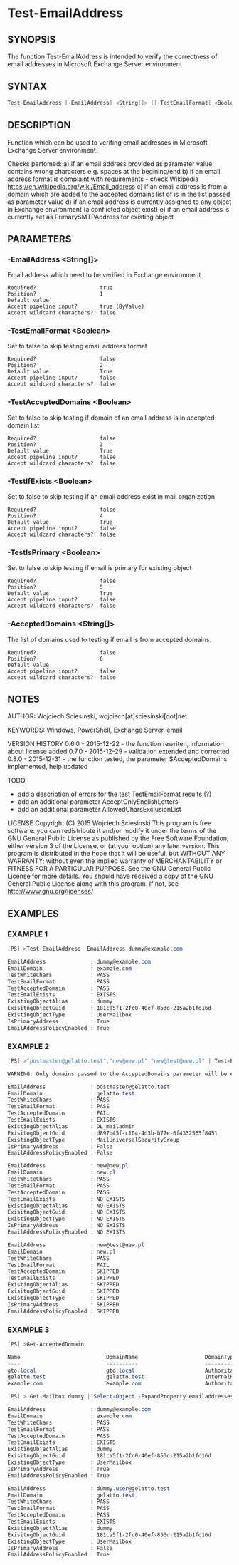 # Test-EmailAddress
## SYNOPSIS
The function Test-EmailAddress is intended to verify the correctness of email addresses in Microsoft Exchange Server environment

## SYNTAX
```powershell
Test-EmailAddress [-EmailAddress] <String[]> [[-TestEmailFormat] <Boolean>] [[-TestAcceptedDomains] <Boolean>] [[-TestIfExists] <Boolean>] [[-TestIsPrimary] <Boolean>] [[-AcceptedDomains] <String[]>] [<CommonParameters>]
```

## DESCRIPTION
Function which can be used to verifing email addresses in Microsoft Exchange Server environment.

Checks perfomed:
a) if an email address provided as parameter value contains wrong characters e.g. spaces at the begining/end
b) if an email address format is complaint with requirements - check Wikipedia https://en.wikipedia.org/wiki/Email_address
c) if an email address is from a domain which are added to the accepted domains list of is in the list passed as parameter value
d) if an email address is currently assigned to any object in Exchange environment (a conflicted object exist)
e) if an email address is currently set as PrimarySMTPAddress for existing object

## PARAMETERS
### -EmailAddress &lt;String[]&gt;
Email address which need to be verified in Exchange environment
```
Required?                    true
Position?                    1
Default value
Accept pipeline input?       true (ByValue)
Accept wildcard characters?  false
```

### -TestEmailFormat &lt;Boolean&gt;
Set to false to skip testing email address format
```
Required?                    false
Position?                    2
Default value                True
Accept pipeline input?       false
Accept wildcard characters?  false
```

### -TestAcceptedDomains &lt;Boolean&gt;
Set to false to skip testing if domain of an email address is in accepted domain list
```
Required?                    false
Position?                    3
Default value                True
Accept pipeline input?       false
Accept wildcard characters?  false
```

### -TestIfExists &lt;Boolean&gt;
Set to false to skip testing if an email address exist in mail organization
```
Required?                    false
Position?                    4
Default value                True
Accept pipeline input?       false
Accept wildcard characters?  false
```

### -TestIsPrimary &lt;Boolean&gt;
Set to false to skip testing if email is primary for existing object
```
Required?                    false
Position?                    5
Default value                True
Accept pipeline input?       false
Accept wildcard characters?  false
```

### -AcceptedDomains &lt;String[]&gt;
The list of domains used to testing if email is from accepted domains.
```
Required?                    false
Position?                    6
Default value
Accept pipeline input?       false
Accept wildcard characters?  false
```

## NOTES
AUTHOR: Wojciech Sciesinski, wojciech[at]sciesinski[dot]net

KEYWORDS: Windows, PowerShell, Exchange Server, email

VERSION HISTORY
0.6.0 - 2015-12-22 - the function rewriten, information about license added
0.7.0 - 2015-12-29 - validation extended and corrected
0.8.0 - 2015-12-31 - the function tested, the parameter $AcceptedDomains implemented, help updated

TODO
- add a description of errors for the test TestEmailFormat results (?)
- add an additional parameter AcceptOnlyEnglishLetters
- add an additional parameter AllowedCharsExclusionList

LICENSE
Copyright (C) 2015 Wojciech Sciesinski
This program is free software: you can redistribute it and/or modify
it under the terms of the GNU General Public License as published by
the Free Software Foundation, either version 3 of the License, or
(at your option) any later version.
This program is distributed in the hope that it will be useful,
but WITHOUT ANY WARRANTY; without even the implied warranty of
MERCHANTABILITY or FITNESS FOR A PARTICULAR PURPOSE. See the
GNU General Public License for more details.
You should have received a copy of the GNU General Public License
along with this program. If not, see <http://www.gnu.org/licenses/>

## EXAMPLES
### EXAMPLE 1
```powershell
[PS] >Test-EmailAddress -EmailAddress dummy@example.com

EmailAddress              : dummy@example.com
EmailDomain               : example.com
TestWhiteChars            : PASS
TestEmailFormat           : PASS
TestAcceptedDomain        : PASS
TestEmailExists           : EXISTS
ExistingObjectAlias       : dummy
ExisitngObjectGuid        : 181ca5f1-2fc0-40ef-853d-215a2b1fd16d
ExistingObjectType        : UserMailbox
IsPrimaryAddress          : True
EmailAddressPolicyEnabled : True
```


### EXAMPLE 2
```powershell
[PS] >"postmaster@gelatto.test","new@new.pl","new@test@new.pl" | Test-EmailAddress -AcceptedDomains new.pl

WARNING: Only domains passed to the AcceptedDomains parameter will be evaluated under the TestAcceptedDomains test

EmailAddress              : postmaster@gelatto.test
EmailDomain               : gelatto.test
TestWhiteChars            : PASS
TestEmailFormat           : PASS
TestAcceptedDomain        : FAIL
TestEmailExists           : EXISTS
ExistingObjectAlias       : DL_mailadmin
ExisitngObjectGuid        : d897b45f-c104-4d3b-b77e-6f4332565f8451
ExistingObjectType        : MailUniversalSecurityGroup
IsPrimaryAddress          : False
EmailAddressPolicyEnabled : False

EmailAddress              : new@new.pl
EmailDomain               : new.pl
TestWhiteChars            : PASS
TestEmailFormat           : PASS
TestAcceptedDomain        : PASS
TestEmailExists           : NO EXISTS
ExistingObjectAlias       : NO EXISTS
ExisitngObjectGuid        : NO EXISTS
ExistingObjectType        : NO EXISTS
IsPrimaryAddress          : NO EXISTS
EmailAddressPolicyEnabled : NO EXISTS

EmailAddress              : new@test@new.pl
EmailDomain               : new.pl
TestWhiteChars            : PASS
TestEmailFormat           : FAIL
TestAcceptedDomain        : SKIPPED
TestEmailExists           : SKIPPED
ExistingObjectAlias       : SKIPPED
ExisitngObjectGuid        : SKIPPED
ExistingObjectType        : SKIPPED
IsPrimaryAddress          : SKIPPED
EmailAddressPolicyEnabled : SKIPPED
```


### EXAMPLE 3
```powershell
[PS] >Get-AcceptedDomain

Name                           DomainName                     DomainType                   Default
----                           ----------                     ----------                   -------
gto.local                      gto.local                      Authoritative                False
gelatto.test                   gelatto.test                   InternalRelay                True
example.com                    example.com                    Authoritative                False

[PS] > Get-Mailbox dummy | Select-Object -ExpandProperty emailaddresses | Where-Object -FilterScript { $_.prefix -match 'smtp' } | ForEach { Test-EmailAddress $_.SMTPAddress }

EmailAddress              : dummy@example.com
EmailDomain               : example.com
TestWhiteChars            : PASS
TestEmailFormat           : PASS
TestAcceptedDomain        : PASS
TestEmailExists           : EXISTS
ExistingObjectAlias       : dummy
ExisitngObjectGuid        : 181ca5f1-2fc0-40ef-853d-215a2b1fd16d
ExistingObjectType        : UserMailbox
IsPrimaryAddress          : True
EmailAddressPolicyEnabled : True

EmailAddress              : dummy.user@gelatto.test
EmailDomain               : gelatto.test
TestWhiteChars            : PASS
TestEmailFormat           : PASS
TestAcceptedDomain        : PASS
TestEmailExists           : EXISTS
ExistingObjectAlias       : dummy
ExisitngObjectGuid        : 181ca5f1-2fc0-40ef-853d-215a2b1fd16d
ExistingObjectType        : UserMailbox
IsPrimaryAddress          : False
EmailAddressPolicyEnabled : True
```
